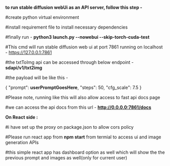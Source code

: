**to run stable diffusion webUi as an API server, follow this step -**

#create python virtual environment

#install requirement file to install necessary dependencies 

#finally run - **python3 launch.py --nowebui --skip-torch-cuda-test**

#This cmd will run stable diffusion web ui at port 7861 running on localhost - https://127.0.0.1:7861

#the txtToImg api can be accessed through below endpoint - **sdapi/v1/txt2img**

#the payload will be like this -


{
  "prompt": **userPromptGoesHere**,
  "steps": 50,
  "cfg_scale": 7.5
}


#Please note, running like this will also allow access to fast api docs page

#we can access the api docs from this url - **http://0.0.0.0:7861/docs**



**On React side :**

#i have set up the proxy on package.json to allow cors policy

#Please run react app from **npm start** from termial to access ui and image generation APIs

#this simple react app has dashboard option as well which will show the the previous prompt and images as well(only for current user)

